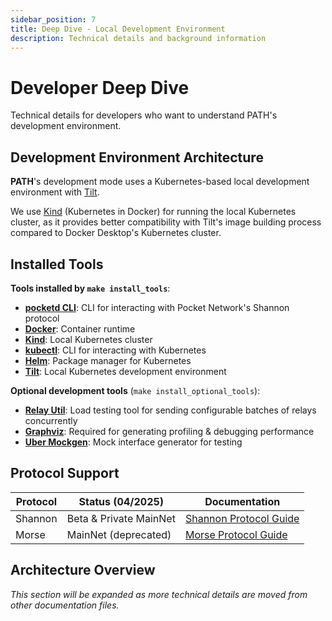 ```yaml
---
sidebar_position: 7
title: Deep Dive - Local Development Environment
description: Technical details and background information
---
```


# Developer Deep Dive

Technical details for developers who want to understand PATH's development environment.

## Development Environment Architecture

**PATH**'s development mode uses a Kubernetes-based local development environment with [Tilt](https://tilt.dev/).

We use [Kind](https://kind.sigs.k8s.io/) (Kubernetes in Docker) for running the local Kubernetes cluster, as it provides better compatibility with Tilt's image building process compared to Docker Desktop's Kubernetes cluster.

## Installed Tools

**Tools installed by `make install_tools`**:
- [**pocketd CLI**](https://dev.poktroll.com/category/pocketd-cli): CLI for interacting with Pocket Network's Shannon protocol
- [**Docker**](https://docs.docker.com/get-docker/): Container runtime
- [**Kind**](https://kind.sigs.k8s.io/#installation-and-usage): Local Kubernetes cluster
- [**kubectl**](https://kubernetes.io/docs/tasks/tools/#kubectl): CLI for interacting with Kubernetes
- [**Helm**](https://helm.sh/docs/intro/install/): Package manager for Kubernetes
- [**Tilt**](https://docs.tilt.dev/install.html): Local Kubernetes development environment

**Optional development tools** (`make install_optional_tools`):
- [**Relay Util**](https://github.com/commoddity/relay-util): Load testing tool for sending configurable batches of relays concurrently
- [**Graphviz**](https://graphviz.org): Required for generating profiling & debugging performance
- [**Uber Mockgen**](https://github.com/uber-go/mock): Mock interface generator for testing

## Protocol Support

| Protocol | Status (04/2025)       | Documentation                                     |
| -------- | ---------------------- | ------------------------------------------------- |
| Shannon  | Beta & Private MainNet | [Shannon Protocol Guide](3_cheatsheet_shannon.md) |
| Morse    | MainNet (deprecated)   | [Morse Protocol Guide](4_cheatsheet_morse.md)     |

## Architecture Overview

*This section will be expanded as more technical details are moved from other documentation files.*
